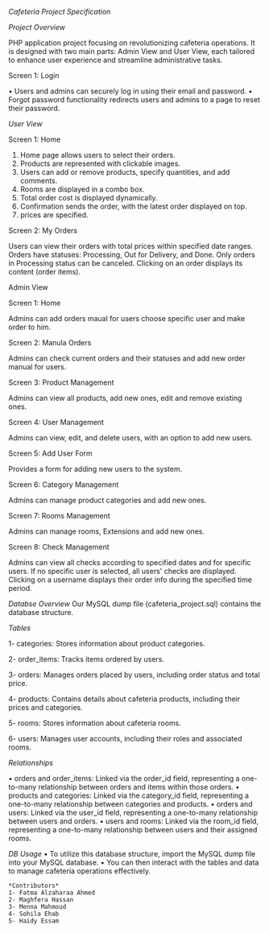 *Cafeteria Project Specification*


*Project Overview*

PHP application project focusing on revolutionizing cafeteria operations. It is designed with two main parts: Admin View and User View, each tailored to enhance user experience and streamline administrative tasks.

Screen 1: Login

•	Users and admins can securely log in using their email and password.
•	Forgot password functionality redirects users and admins to a page to reset their password.

*User View*


Screen 1: Home

1.	Home page allows users to select their orders.
2.	Products are represented with clickable images.
3.	Users can add or remove products, specify quantities, and add comments.
4.	Rooms are displayed in a combo box.
5.	Total order cost is displayed dynamically.
6.	Confirmation sends the order, with the latest order displayed on top.
7.	prices are specified.
   
Screen 2: My Orders

Users can view their orders with total prices within specified date ranges.
Orders have statuses: Processing, Out for Delivery, and Done.
Only orders in Processing status can be canceled.
Clicking on an order displays its content (order items).

Admin View


Screen 1: Home 

Admins can add orders maual for users choose specific user and make order to him.

Screen 2: Manula Orders

Admins can check current orders and their statuses and add new order manual for users.

Screen 3: Product Management

Admins can view all products, add new ones, edit and remove existing ones.

Screen 4: User Management

Admins can view, edit, and delete users, with an option to add new users.

Screen 5: Add User Form

Provides a form for adding new users to the system.

Screen 6: Category Management

Admins can manage product categories and add new ones.

Screen 7: Rooms Management

Admins can manage rooms, Extensions and add new ones.

Screen 8: Check Management

Admins can view all checks according to specified dates and for specific users.
If no specific user is selected, all users' checks are displayed.
Clicking on a username displays their order info during the specified time period.



*Databse Overview*
Our MySQL dump file (cafeteria_project.sql) contains the database structure.

*Tables*

1- categories: Stores information about product categories.

2- order_items: Tracks items ordered by users.

3- orders: Manages orders placed by users, including order status and total price.

4- products: Contains details about cafeteria products, including their prices and categories.

5- rooms: Stores information about cafeteria rooms.

6- users: Manages user accounts, including their roles and associated rooms.


*Relationships*

   •  orders and order_items: Linked via the order_id field, representing a one-to-many relationship between orders and items within those orders.
   •  products and categories: Linked via the category_id field, representing a one-to-many relationship between categories and products.
   •  orders and users: Linked via the user_id field, representing a one-to-many relationship between users and orders.
   •  users and rooms: Linked via the room_id field, representing a one-to-many relationship between users and their assigned rooms.

 *DB Usage*
    •  To utilize this database structure, import the MySQL dump file into your MySQL database.
    •  You can then interact with the tables and data to manage cafeteria operations effectively.

    *Contributors* 
    1- Fatma Alzaharaa Ahmed
    2- Maghfera Hassan
    3- Menna Mahmoud
    4- Sohila Ehab
    5- Haidy Essam

